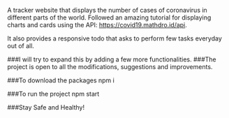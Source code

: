 A tracker website that displays the number of cases of coronavirus in different parts of the world. 
Followed an amazing tutorial for displaying charts and cards using the API: https://covid19.mathdro.id/api. 

It also provides a responsive todo that asks to perform few tasks everyday out of all. 


###I will try to expand this by adding a few more functionalities. 
###The project is open to all the modifications, suggestions and improvements.

###To download the packages
npm i

###To run the project
npm start

###Stay Safe and Healthy!

